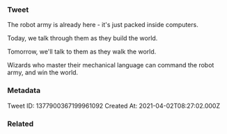 ### Tweet
The robot army is already here - it's just packed inside computers.

Today, we talk through them as they build the world.

Tomorrow, we'll talk to them as they walk the world.

Wizards who master their mechanical language can command the robot army, and win the world.

### Metadata
Tweet ID: 1377900367199961092
Created At: 2021-04-02T08:27:02.000Z

### Related

